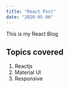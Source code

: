 ```yaml
---
title: "React Post"
date: "2020-05-06"
---
```


This is my React Blog

## Topics covered

1. Reactjs
2. Material UI
3. Responsive
